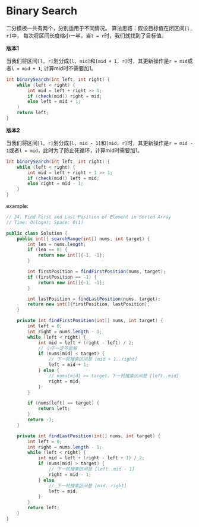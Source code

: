 # Binary Search

二分模板一共有两个，分别适用于不同情况。
算法思路：假设目标值在闭区间```[l, r]```中， 每次将区间长度缩小一半，当```l = r```时，我们就找到了目标值。

**版本1**

当我们将区间```[l, r]```划分成```[l, mid]```和```[mid + 1, r]```时，其更新操作是```r = mid```或者```l = mid + 1```; 计算mid时不需要加1。

```java
int binarySearch(int left, int right) {
    while (left < right) {
        int mid = left + right >> 1;
        if (check(mid)) right = mid;
        else left = mid + 1;
    }
    return left;
}
```



**版本2**

当我们将区间```[l, r]```划分成```[l, mid - 1]```和```[mid, r]```时，其更新操作是```r = mid - 1```或者```l = mid```，此时为了防止死循环，计算mid时需要加1。

```java
int binarySearch(int left, int right) {
    while (left < right) {
        int mid = left + right + 1 >> 1;
        if (check(mid)) left = mid;
        else right = mid - 1;
    }
}
```



example:

```java
// 34. Find First and Last Position of Element in Sorted Array
// Time: O(logn); Space: O(1)

public class Solution {
    public int[] searchRange(int[] nums, int target) {
        int len = nums.length;
        if (len == 0) {
            return new int[]{-1, -1};
        }

        int firstPosition = findFirstPosition(nums, target);
        if (firstPosition == -1) {
            return new int[]{-1, -1};
        }

        int lastPosition = findLastPosition(nums, target);
        return new int[]{firstPosition, lastPosition};
    }

    private int findFirstPosition(int[] nums, int target) {
        int left = 0;
        int right = nums.length - 1;
        while (left < right) {
            int mid = left + (right - left) / 2;
            // 小于一定不是解
            if (nums[mid] < target) {
                // 下一轮搜索区间是 [mid + 1..right]
                left = mid + 1;
            } else {
                // nums[mid] >= target，下一轮搜索区间是 [left..mid]
                right = mid;
            }
        }

        if (nums[left] == target) {
            return left;
        }
        return -1;
    }

    private int findLastPosition(int[] nums, int target) {
        int left = 0;
        int right = nums.length - 1;
        while (left < right) {
            int mid = left + (right - left + 1) / 2;
            if (nums[mid] > target) {
                // 下一轮搜索区间是 [left..mid - 1]
                right = mid - 1;
            } else 
                // 下一轮搜索区间是 [mid..right]
                left = mid;
            } 
        }
        return left;
    }
}
```


